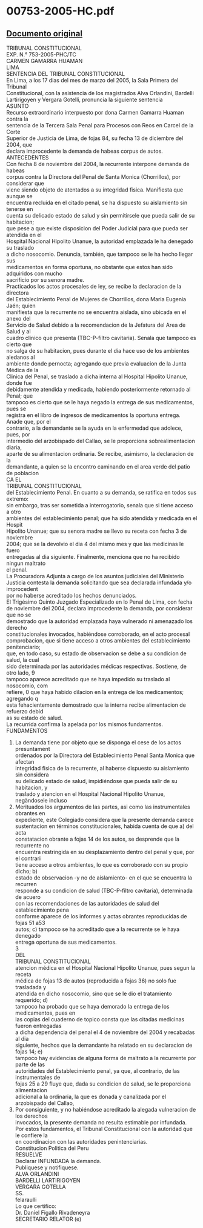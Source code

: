 
00753-2005-HC.pdf
=================
  
[Documento original](https://tc.gob.pe/jurisprudencia/2005/00753-2005-HC.pdf)  
---  
TRIBUNAL CONSTITUCIONAL  
EXP. N.° 753-2005-PHC/TC  
CARMEN GAMARRA HUAMAN  
LIMA  
SENTENCIA DEL TRIBUNAL CONSTITUCIONAL  
En Lima, a los 17 dias del mes de marzo del 2005, la Sala Primera del Tribunal  
Constitucional, con la asistencia de los magistrados Alva Orlandini, Bardelli  
Lartirigoyen y Vergara Gotelli, pronuncia la siguiente sentencia  
ASUNTO  
Recurso extraordinario interpuesto por dona Carmen Gamarra Huaman contra la  
sentencia de la Tercera Sala Penal para Procesos con Reos en Carcel de la Corte  
Superior de Justicia de Lima, de fojas 84, su fecha 13 de diciembre del 2004, que  
declara improcedente la demanda de habeas corpus de autos.  
ANTECEDENTES  
Con fecha 8 de noviembre del 2004, la recurrente interpone demanda de habeas  
corpus contra la Directora del Penal de Santa Monica (Chorrillos), por considerar que  
viene siendo objeto de atentados a su integridad fisica. Manifiesta que aunque se  
encuentra recluida en el citado penal, se ha dispuesto su aislamiento sin tenerse en  
cuenta su delicado estado de salud y sin permitirsele que pueda salir de su habitacion;  
que pese a que existe disposicion del Poder Judicial para que pueda ser atendida en el  
Hospital Nacional Hipolito Unanue, la autoridad emplazada le ha denegado su traslado  
a dicho nosocomio. Denuncia, también, que tampoco se le ha hecho llegar sus  
medicamentos en forma oportuna, no obstante que estos han sido adquiridos con mucho  
sacrificio por su senora madre.  
Practicados los actos procesales de ley, se recibe la declaracion de la directora  
del Establecimiento Penal de Mujeres de Chorrillos, dona Maria Eugenia Jaén; quien  
manifiesta que la recurrente no se encuentra aislada, sino ubicada en el anexo del  
Servicio de Salud debido a la recomendacion de la Jefatura del Area de Salud y al  
cuadro clinico que presenta (TBC-P-filtro cavitaria). Senala que tampoco es cierto que  
no salga de su habitacion, pues durante el dia hace uso de los ambientes aledanos al  
ambiente donde pernocta; agregando que previa evaluacion de la Junta Médica de la  
Clinica del Penal, se traslado a dicha interna al Hospital Hipolito Unanue, donde fue  
debidamente atendida y medicada, habiendo posteriormente retornado al Penal; que  
tampoco es cierto que se le haya negado la entrega de sus medicamentos, pues se  
registra en el libro de ingresos de medicamentos la oportuna entrega. Anade que, por el  
contrario, a la demandante se la ayuda en la enfermedad que adolece, pues, por  
intermedio del arzobispado del Callao, se le proporciona sobrealimentacion diaria,  
aparte de su alimentacion ordinaria. Se recibe, asimismo, la declaracion de la  
demandante, a quien se la encontro caminando en el area verde del patio de poblacion  
CA EL  
TRIBUNAL CONSTITUCIONAL  
del Establecimiento Penal. En cuanto a su demanda, se ratifica en todos sus extremo:  
sin embargo, tras ser sometida a interrogatorio, senala que si tiene acceso a otro  
ambientes del establecimiento penal; que ha sido atendida y medicada en el Hospit  
Hipolito Unanue; que su senora madre se Ilevo su receta con fecha 3 de noviembre  
2004; que se la devolvio el dia 4 del mismo mes y que las medicinas le fuero  
entregadas al dia siguiente. Finalmente, menciona que no ha recibido ningun maltrato  
el penal.  
La Procuradora Adjunta a cargo de los asuntos judiciales del Ministerio  
Justicia contesta la demanda solicitando que sea declarada infundada y/o improcedent  
por no haberse acreditado los hechos denunciados.  
El Trigésimo Quinto Juzgado Especializado en lo Penal de Lima, con fecha  
de noviembre del 2004, declara improcedente la demanda, por considerar que no se  
demostrado que la autoridad emplazada haya vulnerado ni amenazado los derecho  
constitucionales invocados, habiéndose corroborado, en el acto procesal  
comprobacion, que si tiene acceso a otros ambientes del establecimiento penitenciario;  
que, en todo caso, su estado de observacion se debe a su condicion de salud, la cual  
sido determinada por las autoridades médicas respectivas. Sostiene, de otro lado, 9  
tampoco aparece acreditado que se haya impedido su traslado al nosocomio, com  
refiere, 0 que haya habido dilacion en la entrega de los medicamentos; agregando q  
esta fehacientemente demostrado que la interna recibe alimentacion de refuerzo debid  
as su estado de salud.  
La recurrida confirma la apelada por los mismos fundamentos.  
FUNDAMENTOS  
1. La demanda tiene por objeto que se disponga el cese de los actos presuntament  
ordenados por la Directora del Establecimiento Penal Santa Monica que afectan  
integridad fisica de la recurrente, al haberse dispuesto su aislamiento sin considera  
su delicado estado de salud, impidiéndose que pueda salir de su habitacion, y  
traslado y atencion en el Hospital Nacional Hipolito Unanue, negàndosele incluso  
2. Merituados los argumentos de las partes, asi como las instrumentales obrantes en  
expediente, este Colegiado considera que la presente demanda carece  
sustentacion en términos constitucionales, habida cuenta de que a) del acta  
constatacion obrante a fojas 14 de los autos, se desprende que la recurrente no  
encuentra restringida en su desplazamiento dentro del penal y que, por el contrari  
tiene acceso a otros ambientes, lo que es corroborado con su propio dicho; b)  
estado de observacion -y no de aislamiento- en el que se encuentra la recurren  
responde a su condicion de salud (TBC-P-filtro cavitaria), determinada de acuero  
con las recomendaciones de las autoridades de salud del establecimiento pena  
conforme aparece de los informes y actas obrantes reproducidas de fojas 51 a53  
autos; c) tampoco se ha acreditado que a la recurrente se le haya denegado  
entrega oportuna de sus medicamentos.  
3  
DEL  
TRIBUNAL CONSTITUCIONAL  
atencion médica en el Hospital Nacional Hipolito Unanue, pues segun la receta  
médica de fojas 13 de autos (reproducida a fojas 36) no solo fue trasladada y  
atendida en dicho nosocomio, sino que se le dio el tratamiento requerido; d)  
tampoco ha probado que se haya demorado la entrega de los medicamentos, pues en  
las copias del cuaderno de topico consta que las citadas medicinas fueron entregadas  
a dicha dependencia del penal el 4 de noviembre del 2004 y recabadas al dia  
siguiente, hechos que la demandante ha relatado en su declaracion de fojas 14; e)  
tampoco hay evidencias de alguna forma de maltrato a la recurrente por parte de las  
autoridades del Establecimiento penal, ya que, al contrario, de las instrumentales de  
fojas 25 a 29 fluye que, dada su condicion de salud, se le proporciona alimentacion  
adicional a la ordinaria, la que es donada y canalizada por el arzobispado del Callao,  
3. Por consiguiente, y no habiéndose acreditado la alegada vulneracion de los derechos  
invocados, la presente demanda no resulta estimable por infundada.  
Por estos fundamentos, el Tribunal Constitucional con la autoridad que le confiere la  
en coordinacion con las autoridades penintenciarias.  
Constitucion Politica del Peru  
RESUELVE  
Declarar INFUNDADA la demanda.  
Publiquese y notifiquese.  
ALVA ORLANDINI  
BARDELLI LARTIRIGOYEN  
VERGARA GOTELLA  
SS.  
felaraulli  
Lo que certifico:  
Dr. Daniel Figallo Rivadeneyra  
SECRETARIO RELATOR (e)
